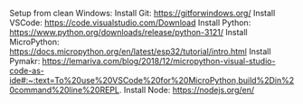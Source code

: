 Setup from clean Windows:
Install Git: https://gitforwindows.org/
Install VSCode: https://code.visualstudio.com/Download
Install Python: https://www.python.org/downloads/release/python-3121/
Install MicroPython: https://docs.micropython.org/en/latest/esp32/tutorial/intro.html
Install Pymakr: https://lemariva.com/blog/2018/12/micropython-visual-studio-code-as-ide#:~:text=To%20use%20VSCode%20for%20MicroPython,build%2Din%20command%20line%20REPL.
Install Node: https://nodejs.org/en/

